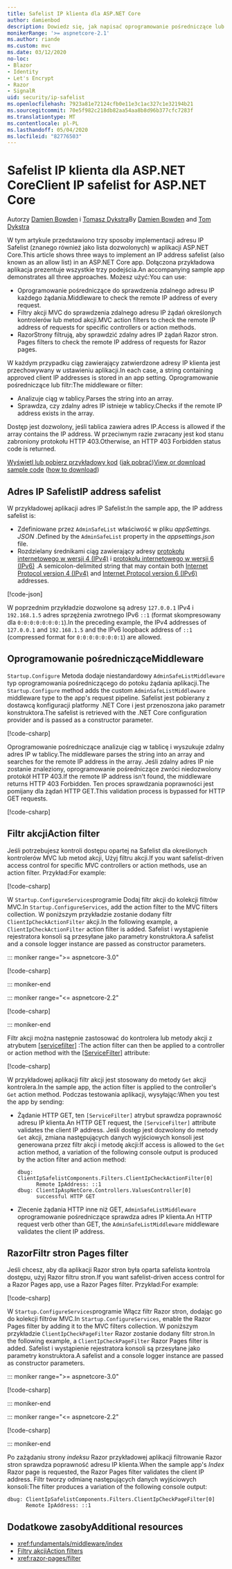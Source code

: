 ```yaml
---
title: Safelist IP klienta dla ASP.NET Core
author: damienbod
description: Dowiedz się, jak napisać oprogramowanie pośredniczące lub filtry akcji, aby zweryfikować zdalne adresy IP w odniesieniu do listy zatwierdzonych adresów IP.
monikerRange: '>= aspnetcore-2.1'
ms.author: riande
ms.custom: mvc
ms.date: 03/12/2020
no-loc:
- Blazor
- Identity
- Let's Encrypt
- Razor
- SignalR
uid: security/ip-safelist
ms.openlocfilehash: 7923a81e72124cfb0e11e3c1ac327c1e32194b21
ms.sourcegitcommit: 70e5f982c218db82aa54aa8b8d96b377cfc7283f
ms.translationtype: MT
ms.contentlocale: pl-PL
ms.lasthandoff: 05/04/2020
ms.locfileid: "82776503"
---
```

# <a name="client-ip-safelist-for-aspnet-core"></a><span data-ttu-id="3a2f2-103">Safelist IP klienta dla ASP.NET Core</span><span class="sxs-lookup"><span data-stu-id="3a2f2-103">Client IP safelist for ASP.NET Core</span></span>

<span data-ttu-id="3a2f2-104">Autorzy [Damien Bowden](https://twitter.com/damien_bod) i [Tomasz Dykstra](https://github.com/tdykstra)</span><span class="sxs-lookup"><span data-stu-id="3a2f2-104">By [Damien Bowden](https://twitter.com/damien_bod) and [Tom Dykstra](https://github.com/tdykstra)</span></span>
 
<span data-ttu-id="3a2f2-105">W tym artykule przedstawiono trzy sposoby implementacji adresu IP Safelist (znanego również jako lista dozwolonych) w aplikacji ASP.NET Core.</span><span class="sxs-lookup"><span data-stu-id="3a2f2-105">This article shows three ways to implement an IP address safelist (also known as an allow list) in an ASP.NET Core app.</span></span> <span data-ttu-id="3a2f2-106">Dołączona przykładowa aplikacja prezentuje wszystkie trzy podejścia.</span><span class="sxs-lookup"><span data-stu-id="3a2f2-106">An accompanying sample app demonstrates all three approaches.</span></span> <span data-ttu-id="3a2f2-107">Możesz użyć:</span><span class="sxs-lookup"><span data-stu-id="3a2f2-107">You can use:</span></span>

* <span data-ttu-id="3a2f2-108">Oprogramowanie pośredniczące do sprawdzenia zdalnego adresu IP każdego żądania.</span><span class="sxs-lookup"><span data-stu-id="3a2f2-108">Middleware to check the remote IP address of every request.</span></span>
* <span data-ttu-id="3a2f2-109">Filtry akcji MVC do sprawdzenia zdalnego adresu IP żądań określonych kontrolerów lub metod akcji.</span><span class="sxs-lookup"><span data-stu-id="3a2f2-109">MVC action filters to check the remote IP address of requests for specific controllers or action methods.</span></span>
* Razor<span data-ttu-id="3a2f2-110">Strony filtrują, aby sprawdzić zdalny adres IP żądań Razor stron.</span><span class="sxs-lookup"><span data-stu-id="3a2f2-110"> Pages filters to check the remote IP address of requests for Razor pages.</span></span>

<span data-ttu-id="3a2f2-111">W każdym przypadku ciąg zawierający zatwierdzone adresy IP klienta jest przechowywany w ustawieniu aplikacji.</span><span class="sxs-lookup"><span data-stu-id="3a2f2-111">In each case, a string containing approved client IP addresses is stored in an app setting.</span></span> <span data-ttu-id="3a2f2-112">Oprogramowanie pośredniczące lub filtr:</span><span class="sxs-lookup"><span data-stu-id="3a2f2-112">The middleware or filter:</span></span>

* <span data-ttu-id="3a2f2-113">Analizuje ciąg w tablicy.</span><span class="sxs-lookup"><span data-stu-id="3a2f2-113">Parses the string into an array.</span></span> 
* <span data-ttu-id="3a2f2-114">Sprawdza, czy zdalny adres IP istnieje w tablicy.</span><span class="sxs-lookup"><span data-stu-id="3a2f2-114">Checks if the remote IP address exists in the array.</span></span>

<span data-ttu-id="3a2f2-115">Dostęp jest dozwolony, jeśli tablica zawiera adres IP.</span><span class="sxs-lookup"><span data-stu-id="3a2f2-115">Access is allowed if the array contains the IP address.</span></span> <span data-ttu-id="3a2f2-116">W przeciwnym razie zwracany jest kod stanu zabroniony protokołu HTTP 403.</span><span class="sxs-lookup"><span data-stu-id="3a2f2-116">Otherwise, an HTTP 403 Forbidden status code is returned.</span></span>

<span data-ttu-id="3a2f2-117">[Wyświetl lub pobierz przykładowy kod](https://github.com/dotnet/AspNetCore.Docs/tree/master/aspnetcore/security/ip-safelist/samples) ([jak pobrać](xref:index#how-to-download-a-sample))</span><span class="sxs-lookup"><span data-stu-id="3a2f2-117">[View or download sample code](https://github.com/dotnet/AspNetCore.Docs/tree/master/aspnetcore/security/ip-safelist/samples) ([how to download](xref:index#how-to-download-a-sample))</span></span>

## <a name="ip-address-safelist"></a><span data-ttu-id="3a2f2-118">Adres IP Safelist</span><span class="sxs-lookup"><span data-stu-id="3a2f2-118">IP address safelist</span></span>

<span data-ttu-id="3a2f2-119">W przykładowej aplikacji adres IP Safelist:</span><span class="sxs-lookup"><span data-stu-id="3a2f2-119">In the sample app, the IP address safelist is:</span></span>

* <span data-ttu-id="3a2f2-120">Zdefiniowane przez `AdminSafeList` właściwość w pliku *appSettings. JSON* .</span><span class="sxs-lookup"><span data-stu-id="3a2f2-120">Defined by the `AdminSafeList` property in the *appsettings.json* file.</span></span>
* <span data-ttu-id="3a2f2-121">Rozdzielany średnikami ciąg zawierający adresy [protokołu internetowego w wersji 4 (IPv4)](https://wikipedia.org/wiki/IPv4) i [protokołu internetowego w wersji 6 (IPv6)](https://wikipedia.org/wiki/IPv6) .</span><span class="sxs-lookup"><span data-stu-id="3a2f2-121">A semicolon-delimited string that may contain both [Internet Protocol version 4 (IPv4)](https://wikipedia.org/wiki/IPv4) and [Internet Protocol version 6 (IPv6)](https://wikipedia.org/wiki/IPv6) addresses.</span></span>

[!code-json[](ip-safelist/samples/3.x/ClientIpAspNetCore/appsettings.json?range=1-3&highlight=2)]

<span data-ttu-id="3a2f2-122">W poprzednim przykładzie dozwolone są adresy `127.0.0.1` IPv4 i `192.168.1.5` adres sprzężenia zwrotnego IPv6 `::1` (format skompresowany dla `0:0:0:0:0:0:0:1`).</span><span class="sxs-lookup"><span data-stu-id="3a2f2-122">In the preceding example, the IPv4 addresses of `127.0.0.1` and `192.168.1.5` and the IPv6 loopback address of `::1` (compressed format for `0:0:0:0:0:0:0:1`) are allowed.</span></span>

## <a name="middleware"></a><span data-ttu-id="3a2f2-123">Oprogramowanie pośredniczące</span><span class="sxs-lookup"><span data-stu-id="3a2f2-123">Middleware</span></span>

<span data-ttu-id="3a2f2-124">`Startup.Configure` Metoda dodaje niestandardowy `AdminSafeListMiddleware` typ oprogramowania pośredniczącego do potoku żądania aplikacji.</span><span class="sxs-lookup"><span data-stu-id="3a2f2-124">The `Startup.Configure` method adds the custom `AdminSafeListMiddleware` middleware type to the app's request pipeline.</span></span> <span data-ttu-id="3a2f2-125">Safelist jest pobierany z dostawcą konfiguracji platformy .NET Core i jest przenoszona jako parametr konstruktora.</span><span class="sxs-lookup"><span data-stu-id="3a2f2-125">The safelist is retrieved with the .NET Core configuration provider and is passed as a constructor parameter.</span></span>

[!code-csharp[](ip-safelist/samples/3.x/ClientIpAspNetCore/Startup.cs?name=snippet_ConfigureAddMiddleware)]

<span data-ttu-id="3a2f2-126">Oprogramowanie pośredniczące analizuje ciąg w tablicę i wyszukuje zdalny adres IP w tablicy.</span><span class="sxs-lookup"><span data-stu-id="3a2f2-126">The middleware parses the string into an array and searches for the remote IP address in the array.</span></span> <span data-ttu-id="3a2f2-127">Jeśli zdalny adres IP nie zostanie znaleziony, oprogramowanie pośredniczące zwróci niedozwolony protokół HTTP 403.</span><span class="sxs-lookup"><span data-stu-id="3a2f2-127">If the remote IP address isn't found, the middleware returns HTTP 403 Forbidden.</span></span> <span data-ttu-id="3a2f2-128">Ten proces sprawdzania poprawności jest pomijany dla żądań HTTP GET.</span><span class="sxs-lookup"><span data-stu-id="3a2f2-128">This validation process is bypassed for HTTP GET requests.</span></span>

[!code-csharp[](ip-safelist/samples/Shared/ClientIpSafelistComponents/Middlewares/AdminSafeListMiddleware.cs?name=snippet_ClassOnly)]

## <a name="action-filter"></a><span data-ttu-id="3a2f2-129">Filtr akcji</span><span class="sxs-lookup"><span data-stu-id="3a2f2-129">Action filter</span></span>

<span data-ttu-id="3a2f2-130">Jeśli potrzebujesz kontroli dostępu opartej na Safelist dla określonych kontrolerów MVC lub metod akcji, Użyj filtru akcji.</span><span class="sxs-lookup"><span data-stu-id="3a2f2-130">If you want safelist-driven access control for specific MVC controllers or action methods, use an action filter.</span></span> <span data-ttu-id="3a2f2-131">Przykład:</span><span class="sxs-lookup"><span data-stu-id="3a2f2-131">For example:</span></span>

[!code-csharp[](ip-safelist/samples/Shared/ClientIpSafelistComponents/Filters/ClientIpCheckActionFilter.cs?name=snippet_ClassOnly)]

<span data-ttu-id="3a2f2-132">W `Startup.ConfigureServices`programie Dodaj filtr akcji do kolekcji filtrów MVC.</span><span class="sxs-lookup"><span data-stu-id="3a2f2-132">In `Startup.ConfigureServices`, add the action filter to the MVC filters collection.</span></span> <span data-ttu-id="3a2f2-133">W poniższym przykładzie zostanie dodany filtr `ClientIpCheckActionFilter` akcji.</span><span class="sxs-lookup"><span data-stu-id="3a2f2-133">In the following example, a `ClientIpCheckActionFilter` action filter is added.</span></span> <span data-ttu-id="3a2f2-134">Safelist i wystąpienie rejestratora konsoli są przesyłane jako parametry konstruktora.</span><span class="sxs-lookup"><span data-stu-id="3a2f2-134">A safelist and a console logger instance are passed as constructor parameters.</span></span>

::: moniker range=">= aspnetcore-3.0"

[!code-csharp[](ip-safelist/samples/3.x/ClientIpAspNetCore/Startup.cs?name=snippet_ConfigureServicesActionFilter)]

::: moniker-end

::: moniker range="<= aspnetcore-2.2"

[!code-csharp[](ip-safelist/samples/2.x/ClientIpAspNetCore/Startup.cs?name=snippet_ConfigureServicesActionFilter)]

::: moniker-end

<span data-ttu-id="3a2f2-135">Filtr akcji można następnie zastosować do kontrolera lub metody akcji z atrybutem [[servicefilter]](xref:Microsoft.AspNetCore.Mvc.ServiceFilterAttribute) :</span><span class="sxs-lookup"><span data-stu-id="3a2f2-135">The action filter can then be applied to a controller or action method with the [[ServiceFilter]](xref:Microsoft.AspNetCore.Mvc.ServiceFilterAttribute) attribute:</span></span>

[!code-csharp[](ip-safelist/samples/3.x/ClientIpAspNetCore/Controllers/ValuesController.cs?name=snippet_ActionFilter&highlight=1)]

<span data-ttu-id="3a2f2-136">W przykładowej aplikacji filtr akcji jest stosowany do metody `Get` akcji kontrolera.</span><span class="sxs-lookup"><span data-stu-id="3a2f2-136">In the sample app, the action filter is applied to the controller's `Get` action method.</span></span> <span data-ttu-id="3a2f2-137">Podczas testowania aplikacji, wysyłając:</span><span class="sxs-lookup"><span data-stu-id="3a2f2-137">When you test the app by sending:</span></span>

* <span data-ttu-id="3a2f2-138">Żądanie HTTP GET, ten `[ServiceFilter]` atrybut sprawdza poprawność adresu IP klienta.</span><span class="sxs-lookup"><span data-stu-id="3a2f2-138">An HTTP GET request, the `[ServiceFilter]` attribute validates the client IP address.</span></span> <span data-ttu-id="3a2f2-139">Jeśli dostęp jest dozwolony do metody `Get` akcji, zmiana następujących danych wyjściowych konsoli jest generowana przez filtr akcji i metodę akcji:</span><span class="sxs-lookup"><span data-stu-id="3a2f2-139">If access is allowed to the `Get` action method, a variation of the following console output is produced by the action filter and action method:</span></span>

    ```
    dbug: ClientIpSafelistComponents.Filters.ClientIpCheckActionFilter[0]
          Remote IpAddress: ::1
    dbug: ClientIpAspNetCore.Controllers.ValuesController[0]
          successful HTTP GET    
    ```

* <span data-ttu-id="3a2f2-140">Zlecenie żądania HTTP inne niż GET, `AdminSafeListMiddleware` oprogramowanie pośredniczące sprawdza adres IP klienta.</span><span class="sxs-lookup"><span data-stu-id="3a2f2-140">An HTTP request verb other than GET, the `AdminSafeListMiddleware` middleware validates the client IP address.</span></span>

## <a name="razor-pages-filter"></a>Razor<span data-ttu-id="3a2f2-141">Filtr stron</span><span class="sxs-lookup"><span data-stu-id="3a2f2-141"> Pages filter</span></span>

<span data-ttu-id="3a2f2-142">Jeśli chcesz, aby dla aplikacji Razor stron była oparta safelista kontrola dostępu, użyj Razor filtru stron.</span><span class="sxs-lookup"><span data-stu-id="3a2f2-142">If you want safelist-driven access control for a Razor Pages app, use a Razor Pages filter.</span></span> <span data-ttu-id="3a2f2-143">Przykład:</span><span class="sxs-lookup"><span data-stu-id="3a2f2-143">For example:</span></span>

[!code-csharp[](ip-safelist/samples/Shared/ClientIpSafelistComponents/Filters/ClientIpCheckPageFilter.cs?name=snippet_ClassOnly)]

<span data-ttu-id="3a2f2-144">W `Startup.ConfigureServices`programie Włącz filtr Razor stron, dodając go do kolekcji filtrów MVC.</span><span class="sxs-lookup"><span data-stu-id="3a2f2-144">In `Startup.ConfigureServices`, enable the Razor Pages filter by adding it to the MVC filters collection.</span></span> <span data-ttu-id="3a2f2-145">W poniższym przykładzie `ClientIpCheckPageFilter` Razor zostanie dodany filtr stron.</span><span class="sxs-lookup"><span data-stu-id="3a2f2-145">In the following example, a `ClientIpCheckPageFilter` Razor Pages filter is added.</span></span> <span data-ttu-id="3a2f2-146">Safelist i wystąpienie rejestratora konsoli są przesyłane jako parametry konstruktora.</span><span class="sxs-lookup"><span data-stu-id="3a2f2-146">A safelist and a console logger instance are passed as constructor parameters.</span></span>

::: moniker range=">= aspnetcore-3.0"

[!code-csharp[](ip-safelist/samples/3.x/ClientIpAspNetCore/Startup.cs?name=snippet_ConfigureServicesPageFilter)]

::: moniker-end

::: moniker range="<= aspnetcore-2.2"

[!code-csharp[](ip-safelist/samples/2.x/ClientIpAspNetCore/Startup.cs?name=snippet_ConfigureServicesPageFilter)]

::: moniker-end

<span data-ttu-id="3a2f2-147">Po zażądaniu strony *indeksu* Razor przykładowej aplikacji filtrowanie Razor stron sprawdza poprawność adresu IP klienta.</span><span class="sxs-lookup"><span data-stu-id="3a2f2-147">When the sample app's *Index* Razor page is requested, the Razor Pages filter validates the client IP address.</span></span> <span data-ttu-id="3a2f2-148">Filtr tworzy odmianę następujących danych wyjściowych konsoli:</span><span class="sxs-lookup"><span data-stu-id="3a2f2-148">The filter produces a variation of the following console output:</span></span>

```
dbug: ClientIpSafelistComponents.Filters.ClientIpCheckPageFilter[0]
      Remote IpAddress: ::1
```

## <a name="additional-resources"></a><span data-ttu-id="3a2f2-149">Dodatkowe zasoby</span><span class="sxs-lookup"><span data-stu-id="3a2f2-149">Additional resources</span></span>

* <xref:fundamentals/middleware/index>
* [<span data-ttu-id="3a2f2-150">Filtry akcji</span><span class="sxs-lookup"><span data-stu-id="3a2f2-150">Action filters</span></span>](xref:mvc/controllers/filters#action-filters)
* <xref:razor-pages/filter>

